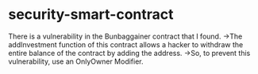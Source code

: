 # security-smart-contract

There is a vulnerability in the Bunbaggainer contract that I found.
->The addInvestment function of this contract allows a hacker to withdraw the entire balance of the contract by adding the address.
->So, to prevent this vulnerability, use an OnlyOwner Modifier.
